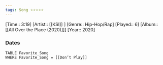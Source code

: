 ```yaml
---
tags: Song ⭐⭐⭐⭐⭐ 
---
```

[Time:: 3:19]
[Artist:: [[KSI]] ]
[Genre:: Hip-Hop/Rap]
[Played:: 6]
[Album:: [[All Over the Place (2020)]]]
[Year:: 2020]
### Dates
````dataview
TABLE Favorite_Song
WHERE Favorite_Song = [[Don’t Play]]
````